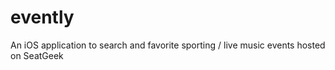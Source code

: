 # evently
An iOS  application to search and favorite sporting / live music events hosted on SeatGeek
